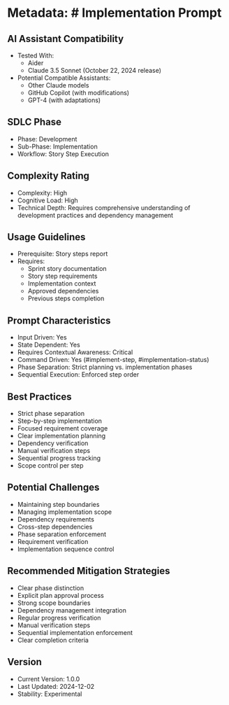# Metadata: # Implementation Prompt

## AI Assistant Compatibility
- Tested With: 
  * Aider
  * Claude 3.5 Sonnet (October 22, 2024 release)
- Potential Compatible Assistants: 
  * Other Claude models
  * GitHub Copilot (with modifications)
  * GPT-4 (with adaptations)

## SDLC Phase
- Phase: Development
- Sub-Phase: Implementation
- Workflow: Story Step Execution

## Complexity Rating
- Complexity: High
- Cognitive Load: High
- Technical Depth: Requires comprehensive understanding of development practices and dependency management

## Usage Guidelines
- Prerequisite: Story steps report
- Requires: 
  * Sprint story documentation
  * Story step requirements
  * Implementation context
  * Approved dependencies
  * Previous steps completion

## Prompt Characteristics
- Input Driven: Yes
- State Dependent: Yes
- Requires Contextual Awareness: Critical
- Command Driven: Yes (#implement-step, #implementation-status)
- Phase Separation: Strict planning vs. implementation phases
- Sequential Execution: Enforced step order

## Best Practices
- Strict phase separation
- Step-by-step implementation
- Focused requirement coverage
- Clear implementation planning
- Dependency verification
- Manual verification steps
- Sequential progress tracking
- Scope control per step

## Potential Challenges
- Maintaining step boundaries
- Managing implementation scope
- Dependency requirements
- Cross-step dependencies
- Phase separation enforcement
- Requirement verification
- Implementation sequence control

## Recommended Mitigation Strategies
- Clear phase distinction
- Explicit plan approval process
- Strong scope boundaries
- Dependency management integration
- Regular progress verification
- Manual verification steps
- Sequential implementation enforcement
- Clear completion criteria

## Version
- Current Version: 1.0.0
- Last Updated: 2024-12-02
- Stability: Experimental
